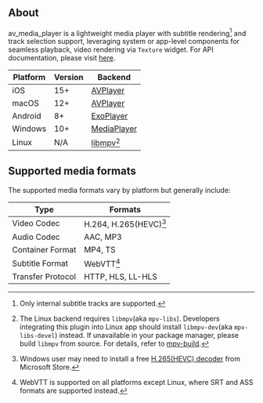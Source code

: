 ## About

av_media_player is a lightweight media player with subtitle rendering[^subtitle] and track selection support, leveraging system or app-level components for seamless playback, video rendering via `Texture` widget.
For API documentation, please visit [here](https://pub.dev/documentation/av_media_player/latest/index/index-library.html).

| **Platform** | **Version** | **Backend**                                                                           |
| ------------ | ----------- | ------------------------------------------------------------------------------------- |
| iOS          | 15+         | [AVPlayer](https://developer.apple.com/documentation/avfoundation/avplayer/)          |
| macOS        | 12+         | [AVPlayer](https://developer.apple.com/documentation/avfoundation/avplayer/)          |
| Android      | 8+          | [ExoPlayer](https://developer.android.com/media/media3/exoplayer)                     |
| Windows      | 10+         | [MediaPlayer](https://learn.microsoft.com/uwp/api/windows.media.playback.mediaplayer) |
| Linux        | N/A         | [libmpv](https://github.com/mpv-player/mpv/tree/master/libmpv)[^libmpv]               |

## Supported media formats

The supported media formats vary by platform but generally include:

| **Type**          | **Formats**               |
| ----------------- | ------------------------- |
| Video Codec       | H.264, H.265(HEVC)[^h265] |
| Audio Codec       | AAC, MP3                  |
| Container Format  | MP4, TS                   |
| Subtitle Format   | WebVTT[^webvtt]           |
| Transfer Protocol | HTTP, HLS, LL-HLS         |

[^subtitle]: Only internal subtitle tracks are supported.
[^libmpv]: The Linux backend requires `libmpv`(aka `mpv-libs`). Developers integrating this plugin into Linux app should install `libmpv-dev`(aka `mpv-libs-devel`) instead. If unavailable in your package manager, please build `libmpv` from source. For details, refer to [mpv-build](https://github.com/mpv-player/mpv-build).
[^h265]: Windows user may need to install a free [H.265(HEVC) decoder](https://apps.microsoft.com/detail/9n4wgh0z6vhq) from Microsoft Store.
[^webvtt]: WebVTT is supported on all platforms except Linux, where SRT and ASS formats are supported instead.
